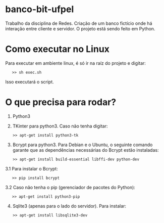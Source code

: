 # banco-bit-ufpel
Trabalho da disciplina de Redes. Criação de um banco fictício onde há interação entre cliente e servidor. O projeto está sendo feito em Python.

# Como executar no Linux
Para executar em ambiente linux, é só ir na raíz do projeto e digitar:

       >> sh exec.sh

Isso executará o script.

# O que precisa para rodar?

1. Python3

2. TKinter para python3. Caso não tenha digitar:

       >> apt-get install python3-tk
              
3. Bcrypt para python3. Para Debian e o Ubuntu, o seguinte comando garante que as dependências necessárias do Bcrypt estão instaladas:
       
       >> apt-get install build-essential libffi-dev python-dev
       
3.1 Para instalar o Bcrypt:
       
       >> pip install bcrypt

3.2 Caso não tenha o pip (gerenciador de pacotes do Python):

       >> apt-get install python3-pip

4. Sqlite3 (apenas para o lado do servidor). Para instalar:

       >> apt-get install libsqlite3-dev

